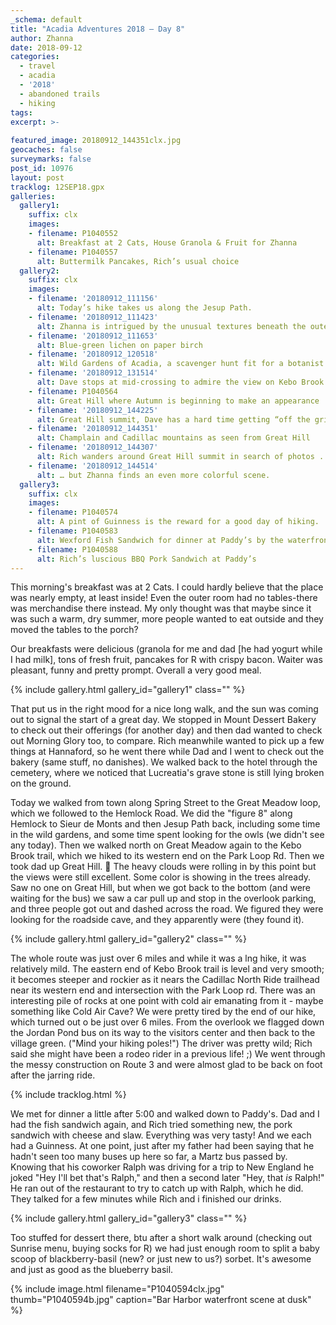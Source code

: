 ```yaml
---
_schema: default
title: "Acadia Adventures 2018 – Day 8"
author: Zhanna
date: 2018-09-12
categories:
  - travel
  - acadia
  - '2018' 
  - abandoned trails
  - hiking
tags:
excerpt: >-
  
featured_image: 20180912_144351clx.jpg
geocaches: false
surveymarks: false
post_id: 10976
layout: post
tracklog: 12SEP18.gpx
galleries:
  gallery1:
    suffix: clx
    images:
    - filename: P1040552
      alt: Breakfast at 2 Cats, House Granola & Fruit for Zhanna         
    - filename: P1040557
      alt: Buttermilk Pancakes, Rich’s usual choice          
  gallery2:
    suffix: clx
    images:
    - filename: '20180912_111156'
      alt: Today’s hike takes us along the Jesup Path.        
    - filename: '20180912_111423'
      alt: Zhanna is intrigued by the unusual textures beneath the outer bark.                 
    - filename: '20180912_111653'
      alt: Blue-green lichen on paper birch        
    - filename: '20180912_120518'
      alt: Wild Gardens of Acadia, a scavenger hunt fit for a botanist                                
    - filename: '20180912_131514'
      alt: Dave stops at mid-crossing to admire the view on Kebo Brook.        
    - filename: P1040564
      alt: Great Hill where Autumn is beginning to make an appearance                                
    - filename: '20180912_144225'
      alt: Great Hill summit, Dave has a hard time getting “off the grid”        
    - filename: '20180912_144351'
      alt: Champlain and Cadillac mountains as seen from Great Hill                                
    - filename: '20180912_144307'
      alt: Rich wanders around Great Hill summit in search of photos ...        
    - filename: '20180912_144514'
      alt: … but Zhanna finds an even more colorful scene.
  gallery3:
    suffix: clx
    images:
    - filename: P1040574
      alt: A pint of Guinness is the reward for a good day of hiking.           
    - filename: P1040583
      alt: Wexford Fish Sandwich for dinner at Paddy’s by the waterfront                
    - filename: P1040588
      alt: Rich’s luscious BBQ Pork Sandwich at Paddy’s                                                                             
---
```


This morning's breakfast was at 2 Cats. I could hardly believe that the place was nearly empty, at least inside! Even the outer room had no tables-there was merchandise there instead. My only thought was that maybe since it was such a warm, dry summer, more people wanted to eat outside and they moved the tables to the porch?

Our breakfasts were delicious (granola for me and dad [he had yogurt while I had milk], tons of fresh fruit, pancakes for R with crispy bacon. Waiter was pleasant, funny and pretty prompt. Overall a very good meal. 

{% include gallery.html gallery_id="gallery1" class="" %}

That put us in the right mood for a nice long walk, and the sun was coming out to signal the start of a great day. We stopped in Mount Dessert Bakery to check out their offerings (for another day) and then dad wanted to check out Morning Glory too, to compare. Rich meanwhile wanted to pick up a few things at Hannaford, so he went there while Dad and I went to check out the bakery (same stuff, no danishes). We walked back to the hotel through the cemetery, where we noticed that Lucreatia's grave stone is still lying broken on the ground.

Today we walked from town along Spring Street to the Great Meadow loop, which we followed to the Hemlock Road. We did the "figure 8" along Hemlock to Sieur de Monts and then Jesup Path back, including some time in the wild gardens, and some time spent looking for the owls (we didn't see any today). Then we walked north on Great Meadow again to the Kebo Brook trail, which we hiked to its western end on the Park Loop Rd. Then we took dad up Great Hill. 🙂 The heavy clouds were rolling in by this point but the views were still excellent. Some color is showing in the trees already. Saw no one on Great Hill, but when we got back to the bottom (and were waiting for the bus) we saw a car pull up and stop in the overlook parking, and three people got out and dashed across the road. We figured they were looking for the roadside cave, and they apparently were (they found it). 

{% include gallery.html gallery_id="gallery2" class="" %}

The whole route was just over 6 miles and while it was a lng hike, it was relatively mild. The eastern end of Kebo Brook trail is level and very smooth; it becomes steeper and rockier as it nears the Cadillac North Ride trailhead near its western end and intersection with the Park Loop rd. There was an interesting pile of rocks at one point with cold air emanating from it - maybe something like Cold Air Cave? We were pretty tired by the end of our hike, which turned out o be just over 6 miles. From the overlook we flagged down the Jordan Pond bus on its way to the visitors center and then back to the village green. ("Mind your hiking poles!") The driver was pretty wild; Rich said she might have been a rodeo rider in a previous life! ;) We went through the messy construction on Route 3 and were almost glad to be back on foot after the jarring ride.

{% include tracklog.html %}

We met for dinner a little after 5:00 and walked down to Paddy's. Dad and I had the fish sandwich again, and Rich tried something new, the pork sandwich with cheese and slaw. Everything was very tasty! And we each had a Guinness. At one point, just after my father had been saying that he hadn't seen too many buses up here so far, a Martz bus passed by. Knowing that his coworker Ralph was driving for a trip to New England he joked "Hey I'll bet that's Ralph," and then a second later "Hey, that *is* Ralph!" He ran out of the restaurant to try to catch up with Ralph, which he did. They talked for a few minutes while Rich and i finished our drinks.

{% include gallery.html gallery_id="gallery3" class="" %}

Too stuffed for dessert there, btu after a short walk around (checking out Sunrise menu, buying socks for R) we had just enough room to split a baby scoop of blackberry-basil (new? or just new to us?) sorbet. It's awesome and just as good as the blueberry basil. 

{% include image.html filename="P1040594clx.jpg" thumb="P1040594b.jpg" caption="Bar Harbor waterfront scene at dusk" %}
